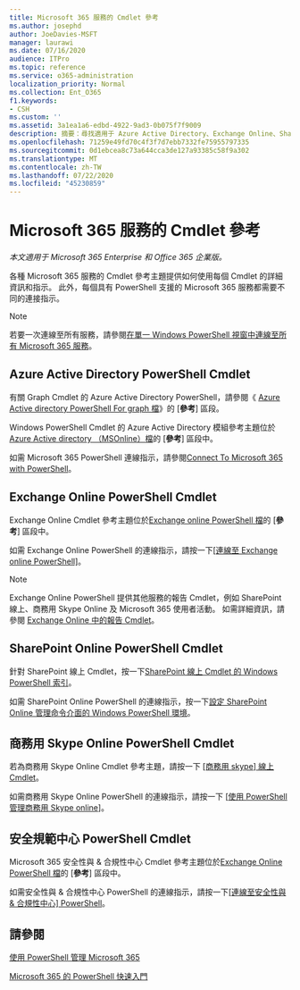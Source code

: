 ```yaml
---
title: Microsoft 365 服務的 Cmdlet 參考
ms.author: josephd
author: JoeDavies-MSFT
manager: laurawi
ms.date: 07/16/2020
audience: ITPro
ms.topic: reference
ms.service: o365-administration
localization_priority: Normal
ms.collection: Ent_O365
f1.keywords:
- CSH
ms.custom: ''
ms.assetid: 3a1ea1a6-edbd-4922-9ad3-0b075f7f9009
description: 摘要：尋找適用于 Azure Active Directory、Exchange Online、SharePoint Online、商務用 Skype Online 及安全性 & 合規性的 PowerShell Cmdlet 參考主題的 Microsoft 365。
ms.openlocfilehash: 71259e49fd70c4f3f7d7ebb7332fe75955797335
ms.sourcegitcommit: 0d1ebcea8c73a644cca3de127a93385c58f9a302
ms.translationtype: MT
ms.contentlocale: zh-TW
ms.lasthandoff: 07/22/2020
ms.locfileid: "45230859"
---
```

# <a name="cmdlet-references-for-microsoft-365-services"></a>Microsoft 365 服務的 Cmdlet 參考

*本文適用于 Microsoft 365 Enterprise 和 Office 365 企業版。*

各種 Microsoft 365 服務的 Cmdlet 參考主題提供如何使用每個 Cmdlet 的詳細資訊和指示。 此外，每個具有 PowerShell 支援的 Microsoft 365 服務都需要不同的連接指示。
  
> [!NOTE]
> 若要一次連線至所有服務，請參閱[在單一 Windows PowerShell 視窗中連線至所有 Microsoft 365 服務](connect-to-all-office-365-services-in-a-single-windows-powershell-window.md)。 
  
## <a name="azure-active-directory-powershell-cmdlets"></a>Azure Active Directory PowerShell Cmdlet

有關 Graph Cmdlet 的 Azure Active Directory PowerShell，請參閱《 [Azure Active directory PowerShell For graph 檔](https://docs.microsoft.com/powershell/azure/active-directory/install-adv2?view=azureadps-2.0)》的 [**參考**] 區段。

Windows PowerShell Cmdlet 的 Azure Active Directory 模組參考主題位於[Azure Active directory （MSOnline）檔](https://docs.microsoft.com/powershell/azure/active-directory/overview?view=azureadps-1.0)的 [**參考**] 區段中。

如需 Microsoft 365 PowerShell 連線指示，請參閱[Connect To Microsoft 365 with PowerShell](connect-to-office-365-powershell.md)。
  
## <a name="exchange-online-powershell-cmdlets"></a>Exchange Online PowerShell Cmdlet

Exchange Online Cmdlet 參考主題位於[Exchange online PowerShell 檔](https://docs.microsoft.com/powershell/exchange/exchange-online/exchange-online-powershell?view=exchange-ps)的 [**參考**] 區段中。
  
如需 Exchange Online PowerShell 的連線指示，請按一下[[連線至 Exchange online PowerShell]](https://go.microsoft.com/fwlink/p/?LinkId=396554)。
  
> [!NOTE]
> Exchange Online PowerShell 提供其他服務的報告 Cmdlet，例如 SharePoint 線上、商務用 Skype Online 及 Microsoft 365 使用者活動。 如需詳細資訊，請參閱 [Exchange Online 中的報告 Cmdlet](https://go.microsoft.com/fwlink/p/?LinkId=691595)。 
  
## <a name="sharepoint-online-powershell-cmdlets"></a>SharePoint Online PowerShell Cmdlet

針對 SharePoint 線上 Cmdlet，按一下[SharePoint 線上 Cmdlet 的 Windows PowerShell 索引](https://go.microsoft.com/fwlink/p/?LinkId=691476)。
  
如需 SharePoint Online PowerShell 的連線指示，按一下[設定 SharePoint Online 管理命令介面的 Windows PowerShell 環境](https://go.microsoft.com/fwlink/p/?LinkId=691603)。
  
## <a name="skype-for-business-online-powershell-cmdlets"></a>商務用 Skype Online PowerShell Cmdlet

若為商務用 Skype Online Cmdlet 參考主題，請按一下 [[商務用 skype] 線上 Cmdlet](https://technet.microsoft.com/library/mt228132.aspx)。
  
如需商務用 Skype Online PowerShell 的連線指示，請按一下 [[使用 PowerShell 管理商務用 Skype online](manage-skype-for-business-online-with-office-365-powershell.md)]。

## <a name="security-amp-compliance-center-powershell-cmdlets"></a>安全規範中心 PowerShell Cmdlet

Microsoft 365 安全性與 &amp; 合規性中心 Cmdlet 參考主題位於[Exchange Online PowerShell 檔](https://docs.microsoft.com/powershell/exchange/exchange-online/exchange-online-powershell?view=exchange-ps)的 [**參考**] 區段中。
  
如需安全性與 &amp; 合規性中心 PowerShell 的連線指示，請按一下[[連線至安全性與 &amp; 合規性中心] PowerShell](https://docs.microsoft.com/powershell/exchange/connect-to-scc-powershell?view=exchange-ps)。


  
## <a name="see-also"></a>請參閱

[使用 PowerShell 管理 Microsoft 365](manage-office-365-with-office-365-powershell.md)
  
[Microsoft 365 的 PowerShell 快速入門](getting-started-with-office-365-powershell.md)

